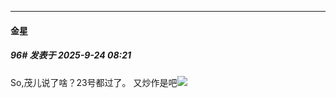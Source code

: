 ﻿
*****

####  金星  
##### 96#       发表于 2025-9-24 08:21

So,茂儿说了啥？23号都过了。
又炒作是吧<img src="https://static.stage1st.com/image/smiley/face2017/067.png" referrerpolicy="no-referrer">

